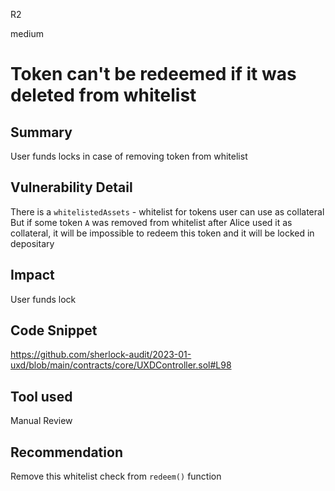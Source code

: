 R2

medium

# Token can't be redeemed if it was deleted from whitelist

## Summary
User funds locks in case of removing token from whitelist

## Vulnerability Detail
There is a ``whitelistedAssets`` - whitelist for tokens user can use as collateral
But if some token ``A`` was removed from whitelist after Alice used it as collateral, it will be impossible to redeem this token and it will be locked in depositary

## Impact
User funds lock

## Code Snippet
https://github.com/sherlock-audit/2023-01-uxd/blob/main/contracts/core/UXDController.sol#L98

## Tool used

Manual Review

## Recommendation
Remove this whitelist check from ``redeem()`` function
